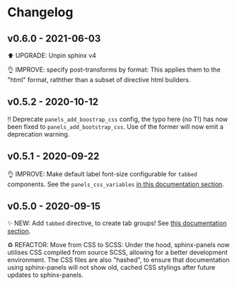 # Changelog

## v0.6.0 - 2021-06-03

⬆️ UPGRADE: Unpin sphinx v4

👌 IMPROVE: specify post-transforms by format:
This applies them to the "html" format, rathther than a subset of directive html builders.

## v0.5.2 - 2020-10-12

‼️ Deprecate `panels_add_boostrap_css` config, the typo here (no T!) has now been fixed to `panels_add_bootstrap_css`.
Use of the former will now emit a deprecation warning.

## v0.5.1 - 2020-09-22

👌 IMPROVE: Make default label font-size configurable for `tabbed` components.
See the `panels_css_variables` [in this documentation section](https://sphinx-panels.readthedocs.io/en/latest/#tabbed-content).

## v0.5.0 - 2020-09-15

✨ NEW: Add `tabbed` directive, to create tab groups!
See [this documentation section](https://sphinx-panels.readthedocs.io/en/latest/#tabbed-content).

♻️ REFACTOR: Move from CSS to SCSS:
Under the hood, sphinx-panels now utilises CSS compiled from source SCSS,
allowing for a better development environment.
The CSS files are also "hashed", to ensure that documentation using sphinx-panels will not show
old, cached CSS stylings after future updates to sphinx-panels.
